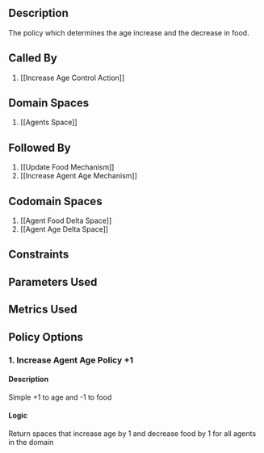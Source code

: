 ## Description

The policy which determines the age increase and the decrease in food.
## Called By
1. [[Increase Age Control Action]]
## Domain Spaces
1. [[Agents Space]]
## Followed By
1. [[Update Food Mechanism]]
2. [[Increase Agent Age Mechanism]]
## Codomain Spaces
1. [[Agent Food Delta Space]]
2. [[Agent Age Delta Space]]
## Constraints
## Parameters Used
## Metrics Used
## Policy Options
### 1. Increase Agent Age Policy +1
#### Description
Simple +1 to age and -1 to food
#### Logic
Return spaces that increase age by 1 and decrease food by 1 for all agents in the domain

